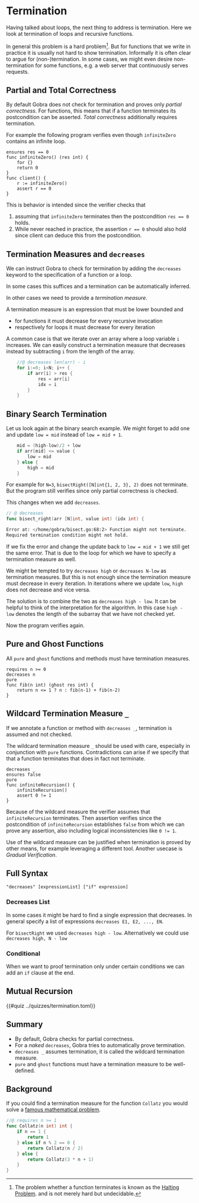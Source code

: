 # Termination

Having talked about loops, the next thing to address is termination.
Here we look at termination of loops and recursive functions.
<!-- or goto, deadlock, ...  -->
In general this problem is a hard problem[^1].
But for functions that we write in practice it is usually not hard to show termination.
Informally it is often clear to argue for (non-)termination.
In some cases, we might even desire non-termination for some functions,
e.g. a web server that continuously serves requests.

<!-- By finding a property that decreases -->
<!-- could not not check due to bug  -->
<!-- https://github.com/viperproject/gobra/issues/783 -->
<!-- ``` go -->
<!-- // @ decreases -->
<!-- func main() { -->
<!-- 	i := 0 -->
<!-- loop: -->
<!-- 	i++ -->
<!-- 	goto loop -->
<!-- } -->
<!-- ``` -->
<!-- By viper, this would still be considered a loop -->

## Partial and Total Correctness

By default Gobra does not check for termination and proves only *partial correctness*.
For functions, this means that if a function terminates its postcondition can be asserted.
*Total correctness* additionally requires termination.

<!-- stupid example -->
For example the following program verifies even though `infiniteZero` contains an infinite loop.
```gobra
ensures res == 0
func infiniteZero() (res int) {
    for {}
    return 0
}
func client() {
    r := infiniteZero()
    assert r == 0
}
```
This is behavior is intended since the verifier checks that
1. assuming that `infiniteZero` terminates then the postcondition `res == 0` holds.
2. While never reached in practice, the assertion `r == 0` should also hold since client can deduce this from the postcondition.

## Termination Measures and `decreases`
We can instruct Gobra to check for termination by adding the `decreases` keyword to the specification of a function or a loop.

In some cases this suffices
and a termination can be automatically inferred.


In other cases we need to provide a *termination measure*.

A termination measure is an expression that must be lower bounded and
- for functions it must decrease for every recursive invocation
- respectively for loops it must decrease for every iteration

<!-- TODO lower bounded by what exactly -->
<!-- TODO decreases N - i - 10 "...might not be bounded" -->
<!-- TODO but this works? decreases N - i - 2 -->
<!-- but not  decreases N - i - 3 -->

A common case is that we iterate over an array where a loop variable `i` increases.
We can easily construct a termination measure that decreases instead by subtracting `i` from the length of the array.
``` go
	//@ decreases len(arr) - i
	for i:=0; i<N; i++ {
		if arr[i] > res {
			res = arr[i]
			idx = i
		}
	}
```

## Binary Search Termination
Let us look again at the binary search example.
We might forget to add one and update `low = mid` instead of `low = mid + 1`.
``` go
    mid = (high-low)/2 + low
    if arr[mid] <= value {
        low = mid
    } else {
        high = mid
    }
```
For example for `N=3`, `bisectRight([N]int{1, 2, 3}, 2)` does not terminate.
But the program still verifies since only partial correctness is checked.
<!-- 
	arr := [N]int{1, 2, 3}
	i := bisect_right(arr, 2)
low mid high
 0 1 3
 1 1 2
    -->
This changes when we add `decreases`.
``` go
// @ decreases
func bisect_right(arr [N]int, value int) (idx int) {
```
``` sh
Error at: </home/gobra/bisect.go:68:2> Function might not terminate. 
Required termination condition might not hold.
```
If we fix the error and change the update back to `low = mid + 1` we still get the same error.
That is due to the loop for which we have to specify a termination measure as well.

<!-- must be after invariants -->

We might be tempted to try `decreases high` or `decreases N-low` as termination measures.
But this is not enough since the termination measure must decrease in every iteration. In iterations where we update `low`, `high` does not decrease and vice versa.

The solution is to combine the two as `decreases high - low`.
It can be helpful to think of the interpretation for the algorithm.
In this case `high - low` denotes the length of the subarray that we have not checked yet.

Now the program verifies again.


<!-- In this case we have to manually find the termination measure as Gobra cannot infer it. -->
<!-- ``` go -->
<!-- //@ invariant ... -->
<!-- //@ decreases -->
<!-- for low < high { -->
<!--     mid = (high-low)/2 + low -->
<!--     if arr[mid] <= value { -->
<!--         low = mid + 1 -->
<!--     } else { -->
<!--         high = mid -->
<!--     } -->
<!-- } -->
<!-- ``` -->

<!-- ``` sh -->
<!-- The loop decreases might not terminate.  -->
<!-- Termination measure might not decrease or might not be bounded. -->
<!-- ``` -->



## Pure and Ghost Functions
All `pure` and `ghost` functions and methods must have termination measures.

``` gobra
requires n >= 0
decreases n
pure
func fib(n int) (ghost res int) {
    return n <= 1 ? n : fib(n-1) + fib(n-2)
}
```

<!--  ``` sh -->
<!-- error: All pure or ghost functions and methods must have termination measures, but none was found for this member. -->
<!--  ``` -->
  
<!-- ``` gobra -->
<!-- ghost -->
<!-- decreases n -->
<!-- requires n >= 0 -->
<!-- func fibonacci(n int) int { -->
<!-- 	if n <= 1 { -->
<!--        return n -->
<!--     } else { -->
<!--        return fibonacci(n-1) + fibonacci(n-2) -->
<!--     } -->
<!-- } -->
<!-- ``` -->

## Wildcard Termination Measure `_`
If we annotate a function or method with `decreases _`, termination is assumed and not checked.

The wildcard termination measure `_` should be used with care, especially in conjunction with `pure` functions.
Contradictions can arise if we specify that that a function terminates that does in fact not terminate.

``` gobra
decreases _
ensures false
pure
func infiniteRecursion() {
	infiniteRecursion()
	assert 0 != 1
}
```
Because of the wildcard measure the verifier assumes that `infiniteRecursion` terminates.
Then assertion verifies since the postcondition of `infiniteRecursion` establishes `false` from which we can prove any assertion, also including logical inconsistencies like `0 != 1`.


Use of the wildcard measure can be justified when termination is proved by other means, for example leveraging a different tool.
Another usecase is *Gradual Verification*.

## Full Syntax
`"decreases" [expressionList] ["if" expression]`

### Decreases List
In some cases it might be hard to find a single expression that decreases.
In general specify a list of expressions
`decreases E1, E2, ..., EN`.

<!-- TODO exlain lexicographic order -->
<!-- in general, we don't have only ints -->

For `bisectRight` we used `decreases high - low`.
Alternatively we could use `decreases high, N - low`
<!-- Ackermann example? -->

### Conditional 
When we want to proof termination only under certain conditions we can add an `if` clause at the end.

<!-- Viper tutorial: To ensure soundness, only a *single* clause per kind of measure is allowed. Moreover, it is not allowed to "downgrade" from a tuple to a wildcard: if ``'s condition held in the call's prestate, then `` must decrease, even if the wildcard condition holds at a recursive call -->

## Mutual Recursion




{{#quiz ../quizzes/termination.toml}}

## Summary
- By default, Gobra checks for partial correctness.
- For a *naked* `decreases`, Gobra tries to automatically prove termination.
- `decreases _` assumes termination, it is called the wildcard termination measure.
- `pure` and `ghost` functions must have a termination measure to be well-defined.


## Background
If you could find a termination measure for the function `Collatz` you would solve a
[famous mathematical problem](https://en.wikipedia.org/wiki/Collatz_conjecture).
``` go
//@ requires n >= 1
func Collatz(n int) int {
    if n == 1 {
        return 1
    } else if n % 2 == 0 {
        return Collatz(n / 2)
    } else {
        return Collatz(3 * n + 1)
    }
}
```

[^1]: The problem whether a function terminates is known as the
[Halting Problem](https://en.wikipedia.org/wiki/Halting_problem).
and is not merely hard but undecidable.
